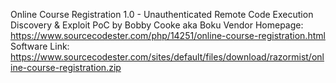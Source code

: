 Online Course Registration 1.0 - Unauthenticated Remote Code Execution
Discovery & Exploit PoC by Bobby Cooke aka Boku
Vendor Homepage: https://www.sourcecodester.com/php/14251/online-course-registration.html
Software Link:  https://www.sourcecodester.com/sites/default/files/download/razormist/online-course-registration.zip
